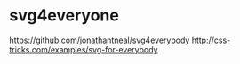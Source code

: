 svg4everyone
============
<https://github.com/jonathantneal/svg4everybody>
<http://css-tricks.com/examples/svg-for-everybody>
